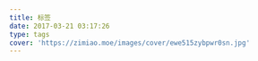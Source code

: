 ```yaml
---
title: 标签
date: 2017-03-21 03:17:26
type: tags
cover: 'https://zimiao.moe/images/cover/ewe515zybpwr0sn.jpg'
---
```

